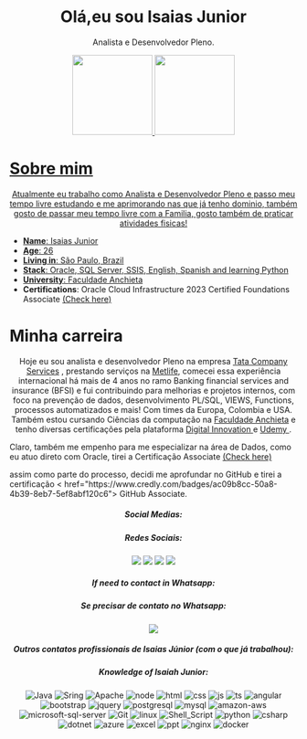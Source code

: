  <h1 align="center">Olá,eu sou Isaias Junior</h1>

<p align="center">
Analista e Desenvolvedor Pleno.
 </p>
<div align="center">
  <a href="https://github.com/B4rry4ll3n">
  <img height="140em" src="https://github-readme-stats.vercel.app/api?username=B4rry4ll3n&show_icons=true&theme=highcontrast&include_all_commits=true&count_private=true"/>
  <img height="140em" src="https://github-readme-stats.vercel.app/api/top-langs/?username=B4rry4ll3n&layout=compact&langs_count=7&theme=highcontrast"/>
</div>           
</div>
  
<h1>Sobre mim </h1>

<p align="center">
Atualmente eu trabalho como Analista e Desenvolvedor Pleno e passo meu tempo livre estudando e me aprimorando nas que já tenho dominio, também gosto de passar meu tempo livre com a Familia, gosto também de praticar atividades fisicas!</p>
 <ul dir="auto">
<li><strong>Name</strong>: Isaias Junior</li>
<li><strong>Age</strong>: 26</li>
<li><strong>Living in</strong>: São Paulo, Brazil</li>
<li><strong>Stack</strong>: Oracle, SQL Server, SSIS, English, Spanish and learning Python</li>
<li><strong>University</strong>: <a href = 'https://anchieta.br/'>Faculdade Anchieta</a> </li>
<li><strong>Certifications</strong>: Oracle Cloud Infrastructure 2023 Certified Foundations Associate <a href="https://catalog-education.oracle.com/pls/certview/sharebadge?id=E46275469E2996869B09898227A0A1398A87849F5FB1EA98006DA9BFC49C59F7" rel="nofollow">(Check here)</a></li>
</ul>


<h1>Minha carreira</h1>

<p align="center">
Hoje eu sou analista e desenvolvedor Pleno na empresa <a href = "https://www.tcs.com/">Tata Company Services</a>  , prestando serviços na <a href="https://www.metlife.com.br">Metlife</a>, comecei essa experiência internacional há mais de 4 anos no ramo Banking financial services and insurance (BFSI) e fui contribuindo para melhorias e projetos internos, com foco na prevenção de dados, desenvolvimento PL/SQL, VIEWS, Functions, processos automatizados e mais! Com times da Europa, Colombia e USA. Também estou cursando Ciências da computação na <a href = 'https://anchieta.br/'>Faculdade Anchieta</a> </li> e tenho diversas certificações pela plataforma <a href = 'https://www.dio.me/'> Digital Innovation </a> e <a href = 'https://www.udemy.com/?utm_source=adwords-brand&utm_medium=udemyads&utm_campaign=Brand-Udemy_la.EN_cc.BR&campaigntype=Search&portfolio=BrandDirect&language=EN&product=Course&test=&audience=Keyword&topic=&priority=&utm_content=deal4584&utm_term=_._ag_110522377100_._ad_654184884452_._kw_udemy_._de_c_._dm__._pl__._ti_kwd-296956216253_._li_1001743_._pd__._&matchtype=b&gad_source=1&gclid=EAIaIQobChMInaOA0ruchwMVmgKtBh3D8A_lEAAYASAAEgLGofD_BwE'> Udemy </a>.

 Claro, também me empenho para me especializar na área de Dados, como eu atuo direto com Oracle, tirei a Certificação Associate <a href="https://catalog-education.oracle.com/pls/certview/sharebadge?id=E46275469E2996869B09898227A0A1398A87849F5FB1EA98006DA9BFC49C59F7" rel="nofollow">(Check here)</a>
 </p> assim como parte do processo, decidi me aprofundar no GitHub e tirei a certificação < href="https://www.credly.com/badges/ac09b8cc-50a8-4b39-8eb7-5ef8abf120c6"> GitHub Associate. </a>

<div align="center"> 
<h5>Social Medias:</h5>
<h5>Redes Sociais:</h5>
<a href="https://instagram.com/isaias_barry1" target="_blank"><img src="https://img.shields.io/badge/-Instagram-%23E4405F?style=for-the-badge&logo=instagram&logoColor=white" target="_blank"></a>
<a href = "mailto:isaiasbarry1998@gmail.com"><img src="https://img.shields.io/badge/-Gmail-%23333?style=for-the-badge&logo=gmail&logoColor=white" target="_blank"></a>
<a href="https://www.linkedin.com/in/isaiasjunior99905" target="_blank"><img src="https://img.shields.io/badge/-LinkedIn-%230077B5?style=for-the-badge&logo=linkedin&logoColor=white" target="_blank"></a> 
<a href="https://discord.gg/MwdGDxvg" target="_blank"><img src="https://img.shields.io/badge/Discord-7289DA?style=for-the-badge&logo=discord&logoColor=white" target="_blank"></a> 

 <h5> If need to contact in Whatsapp: </h5>
 <h5>Se precisar de contato no Whatsapp: </h5>
  <a href="https://api.whatsapp.com/send?phone=11933909623" alt="WhatsApp">
  <img src="https://img.shields.io/badge/-WhatsApp-25d366?style=flat-square&labelColor=25d366&logo=whatsapp&logoColor=white&link=API-DO-SEU-WHATSAPP"/></a>
 
 <h5>Outros contatos profissionais de Isaias Júnior (com o que já trabalhou): </h5>
 
 
 <h5>Knowledge of Isaiah Junior:</h5>
 
 
![Java](https://img.shields.io/badge/Java-ED8B00?style=for-the-badge&logo=java&logoColor=white
)
![Sring](https://img.shields.io/badge/Spring-6DB33F?style=for-the-badge&logo=spring&logoColor=white)
![Apache](https://img.shields.io/badge/Apache-CA2136?style=for-the-badge&logo=apache&logoColor=white
)
![node](https://img.shields.io/badge/Node.js-43853D?style=for-the-badge&logo=node.js&logoColor=white)
![html](https://img.shields.io/badge/HTML5-E34F26?style=for-the-badge&logo=html5&logoColor=white
)
![css](https://img.shields.io/badge/CSS3-1572B6?style=for-the-badge&logo=css3&logoColor=white)
![js](https://img.shields.io/badge/JavaScript-323330?style=for-the-badge&logo=javascript&logoColor=F7DF1E
)
![ts](https://img.shields.io/badge/TypeScript-007ACC?style=for-the-badge&logo=typescript&logoColor=white
)
![angular](https://img.shields.io/badge/Angular-DD0031?style=for-the-badge&logo=angular&logoColor=white
)
![bootstrap](https://img.shields.io/badge/Bootstrap-563D7C?style=for-the-badge&logo=bootstrap&logoColor=white
)
![jquery](https://img.shields.io/badge/jQuery-0769AD?style=for-the-badge&logo=jquery&logoColor=white
)
![postgresql](https://img.shields.io/badge/PostgreSQL-316192?style=for-the-badge&logo=postgresql&logoColor=white
)
![mysql](https://img.shields.io/badge/MySQL-00000F?style=for-the-badge&logo=mysql&logoColor=white
)
![amazon-aws](https://img.shields.io/badge/Amazon_AWS-232F3E?style=for-the-badge&logo=amazon-aws&logoColor=white
)
![microsoft-sql-server](https://img.shields.io/badge/Microsoft_SQL_Server-CC2927?style=for-the-badge&logo=microsoft-sql-server&logoColor=white
)
![Git](https://img.shields.io/badge/Git-E34F26?style=for-the-badge&logo=git&logoColor=white
)
![linux](https://img.shields.io/badge/Linux-E34F26?style=for-the-badge&logo=linux&logoColor=black
)
![Shell_Script](https://img.shields.io/badge/Shell_Script-121011?style=for-the-badge&logo=gnu-bash&logoColor=white
)
![python](https://img.shields.io/badge/Python-14354C?style=for-the-badge&logo=python&logoColor=white)
![csharp](https://img.shields.io/badge/C%23-239120?style=for-the-badge&logo=c-sharp&logoColor=white
)
![dotnet](https://img.shields.io/badge/.NET-5C2D91?style=for-the-badge&logo=.net&logoColor=white
)
![azure](https://img.shields.io/badge/Microsoft_Azure-0089D6?style=for-the-badge&logo=microsoft-azure&logoColor=white
)
![excel](https://img.shields.io/badge/Microsoft_Excel-217346?style=for-the-badge&logo=microsoft-excel&logoColor=white
)
![ppt](https://img.shields.io/badge/Microsoft_PowerPoint-B7472A?style=for-the-badge&logo=microsoft-powerpoint&logoColor=white
)
![nginx](https://img.shields.io/badge/Nginx-009639?style=for-the-badge&logo=nginx&logoColor=white
)
![docker](https://img.shields.io/badge/Docker-2496ED?style=for-the-badge&logo=docker&logoColor=white
)


 

 
</div>
